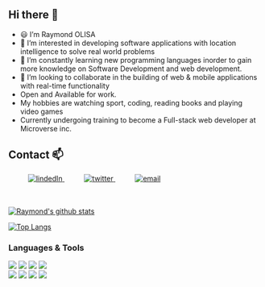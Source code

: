 ## Hi there 👋

- 😃 I’m Raymond OLISA
- 👀 I’m interested in developing software applications with location intelligence to solve real world problems
- 🌱 I’m constantly learning new programming languages inorder to gain more knowledge on Software Development and web development.
- 💞️ I’m looking to collaborate in the building of web & mobile applications with real-time functionality
- Open and Available for work.
- My hobbies are watching sport, coding, reading books and playing video games
- Currently undergoing training to become a Full-stack web developer at Microverse inc.

## Contact 📫

<div>
  <div>
    &ensp;&ensp;&ensp;&ensp;&ensp; <a  href="https://www.linkedin.com/in/raymond-olisa-775929243/" target="_blank">
      <img src="https://img.shields.io/badge/Linked%20In-0A66C2.svg?style=for-the-badge&logo=linkedin&logoColor=white" alt="lindedIn"/>
    </a>
    &ensp;&ensp;&ensp;&ensp;&ensp; <a href="https://twitter.com/raymondolisa01" target="_blank">
     <img src="https://img.shields.io/badge/Twitter-1DA1F2.svg?style=for-the-badge&logo=twitter&logoColor=white" alt="twitter"/>
    </a>
    &ensp;&ensp;&ensp;&ensp;&ensp; <a href="mailto:raymondolisa01@gmail.com?subject=Feedback%20From%20Github&body=Hello," target="_blank">
    <img src="https://img.shields.io/badge/Gmail-D14836?style=for-the-badge&logo=gmail&logoColor=white" alt="email"/>
  </a>
  </div>
</div>
<br/>
<br/>
      
[![Raymond's github stats](https://github-readme-stats.vercel.app/api?username=dialite&show_icons=true&theme=tokyonight)](https://github.com/dialite/github-readme-stats)

[![Top Langs](https://github-readme-stats.vercel.app/api/top-langs/?username=dialite&show_icons=true&theme=tokyonight&layout=compact)](https://github.com/dialite/github-readme-stats) 


### Languages & Tools

![](https://img.shields.io/badge/code-HTML-orange)
![](https://img.shields.io/badge/code-CSS-blue)
![](https://img.shields.io/badge/code-Javascript-green)
![](https://img.shields.io/badge/code-Bootsrap-purple)<br>
![](https://img.shields.io/badge/tool-ESLint-blue)
![](https://img.shields.io/badge/tool-StyleLint-yellow)
![](https://img.shields.io/badge/tool-Webhint-green)
![](https://img.shields.io/badge/editor-VSCode-green)
<!---
KayLembas/KayLembas is a ✨ special ✨ repository because its `README.md` (this file) appears on your GitHub profile.
You can click the Preview link to take a look at your changes.
--->
